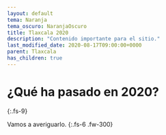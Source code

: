 ```yaml
---
layout: default
tema: Naranja
tema_oscuro: NaranjaOscuro
title: Tlaxcala 2020
description: "Contenido importante para el sitio."
last_modified_date: 2020-08-17T09:00:00+0000
parent: Tlaxcala
has_children: true
---
```


# ¿Qué ha pasado en&nbsp;<span class="deg-sitio deg-sitio-texto">2020</span>?<i class="jpa-anim-rel-nerd_face jpa-2em"></i>
{:.fs-9}

Vamos a averiguarlo.
{:.fs-6 .fw-300}